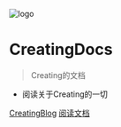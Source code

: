 ![logo](https://docsify.js.org/_media/icon.svg)

# CreatingDocs

> Creating的文档

* 阅读关于Creating的一切


[CreatingBlog](http://www.creatingserver.top)
[阅读文档](README.md)